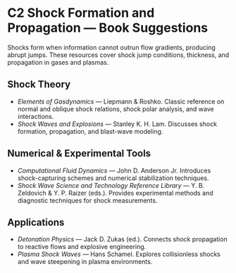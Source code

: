 # C2 Shock Formation and Propagation — Book Suggestions

Shocks form when information cannot outrun flow gradients, producing abrupt jumps. These resources cover shock jump conditions, thickness, and propagation in gases and plasmas.

## Shock Theory
- *Elements of Gasdynamics* — Liepmann & Roshko. Classic reference on normal and oblique shock relations, shock polar analysis, and wave interactions.
- *Shock Waves and Explosions* — Stanley K. H. Lam. Discusses shock formation, propagation, and blast-wave modeling.

## Numerical & Experimental Tools
- *Computational Fluid Dynamics* — John D. Anderson Jr. Introduces shock-capturing schemes and numerical stabilization techniques.
- *Shock Wave Science and Technology Reference Library* — Y. B. Zeldovich & Y. P. Raizer (eds.). Provides experimental methods and diagnostic techniques for shock measurements.

## Applications
- *Detonation Physics* — Jack D. Zukas (ed.). Connects shock propagation to reactive flows and explosive engineering.
- *Plasma Shock Waves* — Hans Schamel. Explores collisionless shocks and wave steepening in plasma environments.
